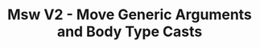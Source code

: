---
created-on: 2023-12-21T17:37:21.188Z
f_long-description: >-
  ## Description
  

  There is a change to generic type interface of `rest.method()` calls. This codemod puts the generic arguments in the correct order to keep type safety.
  
  
  ### WARNING
  
  This codemod runs `.fixUnusedIdentifiers()` on a target source file. This would remove any unused declarations in the file. This is due to the atomicity of this mod, which blindly inserts the callback structure into each msw handler callback and then cleans up the variables that are not used anymore.
  

  
  ### Before
  
  ```ts
  
  http.get<ReqBodyType, PathParamsType>('/resource', (req, res, ctx) => {
    return res(ctx.json({ firstName: 'John' }));
  });
  
  ```
  
  ### After
  
  ```ts
  
  http.get<PathParamsType, ReqBodyType>('/resource', (req, res, ctx) => {
    return res(ctx.json({ firstName: 'John' }));
  });
  
  ```
  
  ### Before
  
  ```ts
  
  http.get<ReqBodyType>('/resource', (req, res, ctx) => {
    return res(ctx.json({ firstName: 'John' }));
  });
  
  ```
  
  ### After
  
  ```ts
  
  http.get<any, ReqBodyType>('/resource', (req, res, ctx) => {
    return res(ctx.json({ firstName: 'John' }));
  });
  
  ```
  
  ### Before
  
  ```ts
  
  const handlers: RestHandler<DefaultBodyType>[] = [
    http.get('/resource', (req, res, ctx) => {
      return res(ctx.json({ firstName: 'John' }));
    }),
  ];
  
  ```
  
  ### After
  
  ```ts
  
  const handlers: HttpHandler[] = [
    http.get<any, DefaultBodyType>('/resource', (req, res, ctx) => {
      return res(ctx.json({ firstName: 'John' }));
    }),
  ];
  
  ```
  
  ### Before
  
  ```ts
  
  export function mockFactory(
    url: string,
    resolver: ResponseResolver<
      MockedRequest<{ id: string }>,
      RestContext,
      Awaited<ImportedPromiseBodyType>
    >,
  ) {
    return http.get(url, resolver);
  };
  
  ```
  
  ### After
  
  ```ts
  
  export function mockFactory(
    url: string,
    resolver: ResponseResolver<
      HttpRequestResolverExtras<PathParams>,
      { id: string },
      Awaited<ImportedPromiseBodyType>
    >,
  ) {
    return http.get(url, resolver);
  };
  
  ```
f_github-link: https://github.com/intuita-inc/codemod-registry/tree/main/codemods/msw/2/type-args
f_vs-code-link: vscode://intuita.intuita-vscode-extension/showCodemod?chd=6rdxdJ7YioUlKoq-z-4iFPeN3Rs
f_cli-command: intuita msw/2/type-args
f_framework: cms/framework/msw.md
f_applicability-criteria: MSW version >= 1.0.0
f_verified-codemod: true
f_author: cms/authors/intuita.md
layout: "[automations].html"
slug: msw-2-type-args
title: Msw V2 - Move Generic Arguments and Body Type Casts
f_slug-name: msw-2-type-args
f_codemod-engine: cms/codemod-engines/ts-morph.md
f_change-mode-2: Assistive
f_estimated-time-saving: ~15 minutes/occurrence
tags: automations
updated-on: 2023-12-21T17:37:21.188Z
published-on: 2023-12-21T17:37:21.188Z
seo:
  title: Msw V2 - Move Generic Arguments and Body Type Casts | Intuita Automations
  og:title: Msw V2 - Move Generic Arguments and Body Type Casts | Intuita Automations
  twitter:title: Msw V2 - Move Generic Arguments and Body Type Casts | Intuita Automations
  description: There is a change to generic type interface of `rest.method()` calls. This codemod puts the generic arguments in the correct order to keep type safety.
  twitter:card: There is a change to generic type interface of `rest.method()` calls. This codemod puts the generic arguments in the correct order to keep type safety.
---